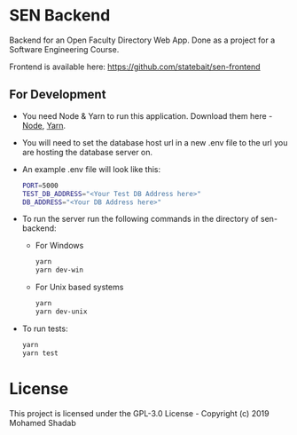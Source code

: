 # SEN Backend

Backend for an Open Faculty Directory Web App. Done as a project for a Software Engineering Course.

Frontend is available here: https://github.com/statebait/sen-frontend

## For Development

- You need Node & Yarn to run this application. Download them here - [Node](https://nodejs.org/), [Yarn](https://yarnpkg.com).

- You will need to set the database host url in a new .env file to the url you are hosting the database server on.

- An example .env file will look like this:

  ```bash
  PORT=5000
  TEST_DB_ADDRESS="<Your Test DB Address here>"
  DB_ADDRESS="<Your DB Address here>"
  ```

- To run the server run the following commands in the directory of sen-backend:

  - For Windows

    ```bash
    yarn
    yarn dev-win
    ```

  - For Unix based systems

    ```bash
    yarn
    yarn dev-unix
    ```

- To run tests:

  ```bash
  yarn
  yarn test
  ```

# License

This project is licensed under the GPL-3.0 License - Copyright (c) 2019 Mohamed Shadab

